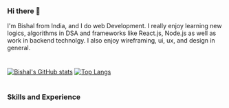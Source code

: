 ### Hi there 👋
I'm Bishal from India, and I do web Development. I really enjoy learning new logics, algorithms in DSA and frameworks like React.js, Node.js as well as work in backend technolgy. I also enjoy wireframing, ui, ux, and design in general.
#
[![Bishal's GitHub stats](https://github-readme-stats.vercel.app/api?username=BishalPatgiri&show_icons=true&theme=dark)](https://github.com/anuraghazra/github-readme-stats)
[![Top Langs](https://github-readme-stats.vercel.app/api/top-langs/?username=BishalPatgiri&layout=compact&bg_color=ADD3F9)](https://github.com/anuraghazra/github-readme-stats)
#
### Skills and Experience
